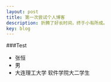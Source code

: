 ```yaml
---
layout: post
title: 第一次尝试个人博客
description: 折腾了好长时间，终于小有所成。
key: blog
---
```


###Test

* 张恒
* 男
* 大连理工大学 软件学院大二学生
